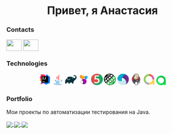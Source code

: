 <h1 align="center">Привет, я Анастасия </h1>

### Contacts

<p align="left">
<a href="https://t.me/bochkareva_a" target="blank"><img align="center" src="https://cdn.jsdelivr.net/npm/simple-icons@3.0.1/icons/telegram.svg" alt="" height="30" width="40" /></a>
<a href="mailto:mrnatsumi8@gmail.com" target="blank"><img align="center" src="https://cdn.jsdelivr.net/npm/simple-icons@3.0.1/icons/gmail.svg" alt="" height="30" width="40" /></a>
</p>

### Technologies

<p align="center">
<img width="6%" title="IntelliJ IDEA" src="images/logo/intellij-original.svg">
<img width="6%" title="Java" src="images/logo/java-original.svg">
<img width="6%" title="Gradle" src="images/logo/gradle-original.svg">
<img width="6%" title="Selenide" src="images/logo/Selenide.png">
<img width="6%" title="JUnit5" src="images/logo/junit-original.svg">
<img width="6%" title="RestAssured" src="images/logo/RestAssured.png">
<img width="6%" title="Appium" src="images/logo/Appium.png">
<img width="6%" title="Jenkins" src="images/logo/jenkins-original.svg">
<img width="6%" title="Allure Report" src="images/logo/AllureReports.png">
<img width="5%" title="Allure TestOps" src="images/logo/AllureTestOps.svg">
</p>

### Portfolio

Мои проекты по автоматизации тестирования на Java.

<a href="https://github.com/nas-bk/gabestore-ui-tests">
  <img align="center" src="https://github-readme-stats.vercel.app/api/pin/?username=nas-bk&repo=gabestore-ui-tests&theme=rose" />
</a> <a href="https://github.com/nas-bk/booker-api-tests">
  <img align="center" src="https://github-readme-stats.vercel.app/api/pin/?username=nas-bk&repo=booker-api-tests&theme=rose" />
</a> <a href="https://github.com/nas-bk/ticketer-mobile-tests">
  <img align="center" src="https://github-readme-stats.vercel.app/api/pin/?username=nas-bk&repo=ticketer-mobile-tests&theme=rose" />
</a>


<!--
**nas-bk/nas-bk** is a ✨ _special_ ✨ repository because its `README.md` (this file) appears on your GitHub profile.

Here are some ideas to get you started:

- 🔭 I’m currently working on ...
- 🌱 I’m currently learning ...
- 👯 I’m looking to collaborate on ...
- 🤔 I’m looking for help with ...
- 💬 Ask me about ...
- 📫 How to reach me: ...
- 😄 Pronouns: ...
- ⚡ Fun fact: ...
-->
